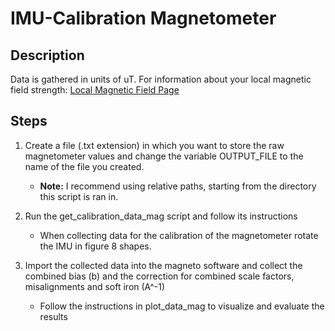 # IMU-Calibration Magnetometer

## Description
Data is gathered in units of uT. For information about your local magnetic field strength: [Local Magnetic Field Page](https://www.ngdc.noaa.gov/geomag/calculators/magcalc.shtml#igrfwmm) 




## Steps
1. Create a file (.txt extension) in which you want to store the raw magnetometer values and change the variable OUTPUT_FILE to the name of the file you created. 
   - **Note:** I recommend using relative paths, starting from the directory this script is ran in.

2. Run the get_calibration_data_mag script and follow its instructions
   - When collecting data for the calibration of the magnetometer rotate the IMU in figure 8 shapes.
   

3. Import the collected data into the magneto software and collect the combined bias (b) and the correction for combined scale factors, misalignments and soft iron (A^-1)
   - Follow the instructions in plot_data_mag to visualize and evaluate the results








